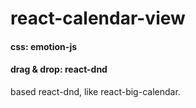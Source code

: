 # react-calendar-view

#### css: emotion-js
#### drag & drop: react-dnd

based react-dnd, like react-big-calendar.
